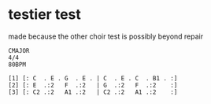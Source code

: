 # testier test

made because the other choir test is possibly beyond repair

```regolith
CMAJOR
4/4
80BPM

[1] [: C  . E . G  . E . | C  . E . C  . B1 . :]
[2] [: E  .:2   F  .:2   | G  .:2   F  .:2    :]
[3] [: C2 .:2   A1 .:2   | C2 .:2   A1 .:2    :]
```

